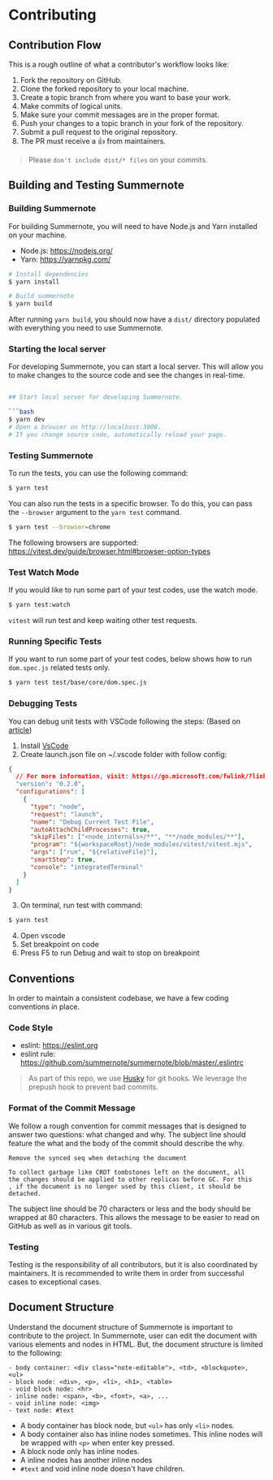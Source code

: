 # Contributing

## Contribution Flow

This is a rough outline of what a contributor's workflow looks like:

1. Fork the repository on GitHub.
1. Clone the forked repository to your local machine.
1. Create a topic branch from where you want to base your work.
1. Make commits of logical units.
1. Make sure your commit messages are in the proper format.
1. Push your changes to a topic branch in your fork of the repository.
1. Submit a pull request to the original repository.
1. The PR must receive a :+1: from maintainers.

> Please `don't include dist/* files` on your commits.

## Building and Testing Summernote

### Building Summernote

For building Summernote, you will need to have Node.js and Yarn installed on your machine.

- Node.js: https://nodejs.org/
- Yarn: https://yarnpkg.com/

```bash
# Install dependencies
$ yarn install

# Build summernote
$ yarn build
```

After running `yarn build`, you should now have a `dist/` directory populated with everything you need to use Summernote.

### Starting the local server

For developing Summernote, you can start a local server. This will allow you to make changes to the source code and see the changes in real-time.

```bash

## Start local server for developing Summernote.

```bash
$ yarn dev
# Open a browser on http://localhost:3000.
# If you change source code, automatically reload your page.
```

### Testing Summernote

To run the tests, you can use the following command:

```bash
$ yarn test
```

You can also run the tests in a specific browser. To do this, you can pass the `--browser` argument to the `yarn test` command.

```bash
$ yarn test --browser=chrome
````

The following browsers are supported: https://vitest.dev/guide/browser.html#browser-option-types

### Test Watch Mode

If you would like to run some part of your test codes, use the watch mode.

```bash
$ yarn test:watch
```

`vitest` will run test and keep waiting other test requests.

### Running Specific Tests

If you want to run some part of your test codes, below shows how to run `dom.spec.js` related tests only.

```bash
$ yarn test test/base/core/dom.spec.js
```

### Debugging Tests

You can debug unit tests with VSCode following the steps:
(Based on [article](https://vitest.dev/guide/debugging#vs-code))

1. Install [VsCode](https://code.visualstudio.com/docs/setup/setup-overview)
2. Create launch.json file on ~/.vscode folder with follow config:

```json
{
  // For more information, visit: https://go.microsoft.com/fwlink/?linkid=830387
  "version": "0.2.0",
  "configurations": [
    {
      "type": "node",
      "request": "launch",
      "name": "Debug Current Test File",
      "autoAttachChildProcesses": true,
      "skipFiles": ["<node_internals>/**", "**/node_modules/**"],
      "program": "${workspaceRoot}/node_modules/vitest/vitest.mjs",
      "args": ["run", "${relativeFile}"],
      "smartStep": true,
      "console": "integratedTerminal"
    }
  ]
}
```

3. On terminal, run test with command:

```bash
$ yarn test
```

4. Open vscode
5. Set breakpoint on code
6. Press F5 to run Debug and wait to stop on breakpoint

## Conventions

In order to maintain a consistent codebase, we have a few coding conventions in place.

### Code Style

- eslint: https://eslint.org
- eslint rule: https://github.com/summernote/summernote/blob/master/.eslintrc

> As part of this repo, we use [Husky](https://github.com/typicode/husky) for git hooks. We leverage the prepush hook to prevent bad commits.

### Format of the Commit Message

We follow a rough convention for commit messages that is designed to answer two questions: what changed and why. The subject line should feature the what and the body of the commit should describe the why.

```
Remove the synced seq when detaching the document

To collect garbage like CRDT tombstones left on the document, all
the changes should be applied to other replicas before GC. For this
, if the document is no longer used by this client, it should be
detached.
```

The subject line should be 70 characters or less and the body should be wrapped at 80 characters. This allows the message to be easier to read on GitHub as well as in various git tools.

### Testing

Testing is the responsibility of all contributors, but it is also coordinated by maintainers. It is recommended to write them in order from successful cases to exceptional cases.

## Document Structure

Understand the document structure of Summernote is important to contribute to the project. In Summernote, user can edit the document with various elements and nodes in HTML. But, the document structure is limited to the following:

```text
- body container: <div class="note-editable">, <td>, <blockquote>, <ul>
- block node: <div>, <p>, <li>, <h1>, <table>
- void block node: <hr>
- inline node: <span>, <b>, <font>, <a>, ...
- void inline node: <img>
- text node: #text
```

- A body container has block node, but `<ul>` has only `<li>` nodes.
- A body container also has inline nodes sometimes. This inline nodes will be wrapped with `<p>` when enter key pressed.
- A block node only has inline nodes.
- A inline nodes has another inline nodes
- `#text` and void inline node doesn't have children.

